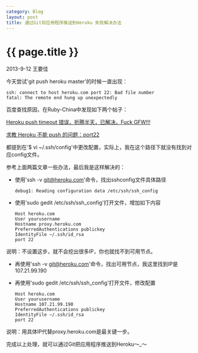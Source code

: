 ```yaml
---
category: Blog
layout: post
title: 通过Git将应用程序推送到Heroku 失败解决办法
---
```


{{ page.title }}
================

<p class="meta">2013-9-12 王要佳</p>

今天尝试'git push heroku master'的时候一直出现：

    ssh: connect to host heroku.com port 22: Bad file number
    fatal: The remote end hung up unexpectedly

百度查找原因，在Ruby-China中发现如下两个帖子：

[Heroku push timeout 错误，折腾半天，已解决。Fuck GFW!!!](http://ruby-china.org/topics/10813)

[求教 Heroku 不能 push 的问题：port22](http://ruby-china.org/topics/11097)

都提到在'$ vi ~/.ssh/config'中更改配置，实际上，我在这个路径下就没有找到对应config文件。

参考上面两篇文章一些办法，最后我是这样解决的：

* 使用'ssh -v git@heroku.com'命令，找出sshconfig文件具体路径

      debug1: Reading configuration data /etc/ssh/ssh_config

* 使用'sudo gedit /etc/ssh/ssh_config'打开文件，增加如下内容

      Host heroku.com
      User yourusername
      Hostname proxy.heroku.com
      PreferredAuthentications publickey
      IdentityFile ~/.ssh/id_rsa
      port 22

说明：不设置这步，就不会挖出很多IP，你也就找不到可用节点。

* 再使用'ssh -v git@heroku.com'命令，找出可用节点，我这里找到IP是107.21.99.190

* 再使用'sudo gedit /etc/ssh/ssh_config'打开文件，修改配置

      Host heroku.com
      User yourusername
      Hostname 107.21.99.190 
      PreferredAuthentications publickey
      IdentityFile ~/.ssh/id_rsa
      port 22

说明：用具体IP代替proxy.heroku.com是最关键一步。

完成以上处理，就可以通过Git把应用程序推送到Heroku～_～







    















